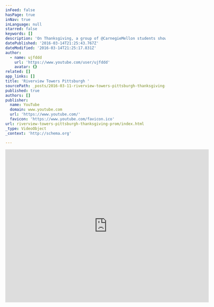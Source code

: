 ```yaml
---
inFeed: false
hasPage: true
inNav: true
inLanguage: null
starred: false
keywords: []
description: 'On Thanksgiving, a group of @CarnegieMellon students showed at Riverview Towers - danced the residents as they all celebrate the Thanksgiving Prom.'
datePublished: '2016-03-14T21:25:43.767Z'
dateModified: '2016-03-14T21:25:17.831Z'
author:
  - name: ujfddd
    url: 'https://www.youtube.com/user/ujfddd'
    avatar: {}
related: []
app_links: []
title: 'Riverview Towers Pittsburgh '
sourcePath: _posts/2016-03-11-riverview-towers-pittsburgh-thanksgiving-prom.md
published: true
authors: []
publisher:
  name: YouTube
  domain: www.youtube.com
  url: 'https://www.youtube.com/'
  favicon: 'https://www.youtube.com/favicon.ico'
url: riverview-towers-pittsburgh-thanksgiving-prom/index.html
_type: VideoObject
_context: 'http://schema.org'

---
```

<iframe src="https://cdn.embedly.com/widgets/media.html?src=https%3A%2F%2Fwww.youtube.com%2Fembed%2FDlA8aJR9DDA%3Ffeature%3Doembed&amp;url=https%3A%2F%2Fwww.youtube.com%2Fwatch%3Fv%3DDlA8aJR9DDA&amp;image=https%3A%2F%2Fi.ytimg.com%2Fvi%2FDlA8aJR9DDA%2Fhqdefault.jpg&amp;key=b7d04c9b404c499eba89ee7072e1c4f7&amp;type=text%2Fhtml&amp;schema=youtube" width="640" height="480" scrolling="no" frameborder="0" allowfullscreen="allowfullscreen" style=""></iframe>